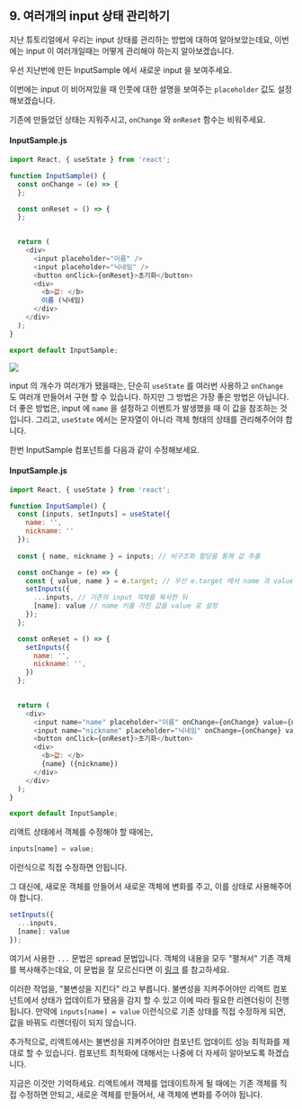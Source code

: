 ## 9. 여러개의 input 상태 관리하기

지난 튜토리얼에서 우리는 input 상태를 관리하는 방법에 대하여 알아보았는데요, 이번에는 input 이 여러개일때는 어떻게 관리해야 하는지 알아보겠습니다.

우선 지난번에 만든 InputSample 에서 새로운 input 을 보여주세요.

이번에는 input 이 비어져있을 때 인풋에 대한 설명을 보여주는 `placeholder` 값도 설정해보겠습니다.

기존에 만들었던 상태는 지워주시고, `onChange` 와 `onReset` 함수는 비워주세요.


#### InputSample.js
```javascript
import React, { useState } from 'react';

function InputSample() {
  const onChange = (e) => {
  };

  const onReset = () => {
  };
  

  return (
    <div>
      <input placeholder="이름" />
      <input placeholder="닉네임" />
      <button onClick={onReset}>초기화</button>
      <div>
        <b>값: </b>
        이름 (닉네임)
      </div>
    </div>
  );
}

export default InputSample;
```

![](https://i.imgur.com/otlM7Jc.png)

input 의 개수가 여러개가 됐을때는, 단순히 `useState` 를 여러번 사용하고 `onChange` 도 여러개 만들어서 구현 할 수 있습니다. 하지만 그 방법은 가장 좋은 방법은 아닙니다. 더 좋은 방법은, input 에 `name` 을 설정하고 이벤트가 발생했을 때 이 값을 참조하는 것입니다. 그리고, `useState` 에서는 문자열이 아니라 객체 형태의 상태를 관리해주어야 합니다.

한번 InputSample 컴포넌트를 다음과 같이 수정해보세요.

#### InputSample.js
```javascript
import React, { useState } from 'react';

function InputSample() {
  const [inputs, setInputs] = useState({
    name: '',
    nickname: ''
  });
  
  const { name, nickname } = inputs; // 비구조화 할당을 통해 값 추출

  const onChange = (e) => {
    const { value, name } = e.target; // 우선 e.target 에서 name 과 value 를 추출
    setInputs({
      ...inputs, // 기존의 input 객체를 복사한 뒤
      [name]: value // name 키를 가진 값을 value 로 설정
    });
  };

  const onReset = () => {
    setInputs({
      name: '',
      nickname: '',
    })
  };
  

  return (
    <div>
      <input name="name" placeholder="이름" onChange={onChange} value={name} />
      <input name="nickname" placeholder="닉네임" onChange={onChange} value={nickname}/>
      <button onClick={onReset}>초기화</button>
      <div>
        <b>값: </b>
        {name} ({nickname})
      </div>
    </div>
  );
}

export default InputSample;
```

리액트 상태에서 객체를 수정해야 할 때에는,

```javascript
inputs[name] = value;
```

이런식으로 직접 수정하면 안됩니다.

그 대신에, 새로운 객체를 만들어서 새로운 객체에 변화를 주고, 이를 상태로 사용해주어야 합니다.

```javascript
setInputs({
  ...inputs,
  [name]: value
});
```

여기서 사용한 `...` 문법은 spread 문법입니다. 객체의 내용을 모두 "펼쳐서" 기존 객체를 복사해주는데요, 이 문법을 잘 모르신다면 이 [링크](https://learnjs.vlpt.us/useful/07-spread-and-rest.html) 를 참고하세요.

이러한 작업을, "불변성을 지킨다" 라고 부릅니다. 불변성을 지켜주어야만 리액트 컴포넌트에서 상태가 업데이트가 됐음을 감지 할 수 있고 이에 따라 필요한 리렌더링이 진행됩니다. 만약에 `inputs[name] = value` 이런식으로 기존 상태를 직접 수정하게 되면, 값을 바꿔도 리렌더링이 되지 않습니다.

추가적으로, 리액트에서는 불변성을 지켜주어야만 컴포넌트 업데이트 성능 최적화를 제대로 할 수 있습니다. 컴포넌트 최적화에 대해서는 나중에 더 자세히 알아보도록 하겠습니다.

지금은 이것만 기억하세요. 리액트에서 객체를 업데이트하게 될 때에는 기존 객체를 직접 수정하면 안되고, 새로운 객체를 만들어서, 새 객체에 변화를 주어야 됩니다.